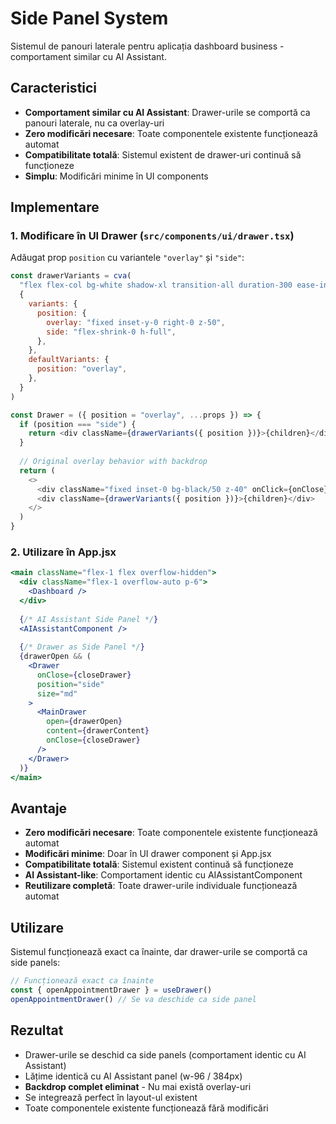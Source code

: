 # Side Panel System

Sistemul de panouri laterale pentru aplicația dashboard business - comportament similar cu AI Assistant.

## Caracteristici

- **Comportament similar cu AI Assistant**: Drawer-urile se comportă ca panouri laterale, nu ca overlay-uri
- **Zero modificări necesare**: Toate componentele existente funcționează automat
- **Compatibilitate totală**: Sistemul existent de drawer-uri continuă să funcționeze
- **Simplu**: Modificări minime în UI components

## Implementare

### 1. Modificare în UI Drawer (`src/components/ui/drawer.tsx`)

Adăugat prop `position` cu variantele `"overlay"` și `"side"`:

```javascript
const drawerVariants = cva(
  "flex flex-col bg-white shadow-xl transition-all duration-300 ease-in-out",
  {
    variants: {
      position: {
        overlay: "fixed inset-y-0 right-0 z-50",
        side: "flex-shrink-0 h-full",
      },
    },
    defaultVariants: {
      position: "overlay",
    },
  }
)

const Drawer = ({ position = "overlay", ...props }) => {
  if (position === "side") {
    return <div className={drawerVariants({ position })}>{children}</div>
  }
  
  // Original overlay behavior with backdrop
  return (
    <>
      <div className="fixed inset-0 bg-black/50 z-40" onClick={onClose} />
      <div className={drawerVariants({ position })}>{children}</div>
    </>
  )
}
```

### 2. Utilizare în App.jsx

```jsx
<main className="flex-1 flex overflow-hidden">
  <div className="flex-1 overflow-auto p-6">
    <Dashboard />
  </div>
  
  {/* AI Assistant Side Panel */}
  <AIAssistantComponent />
  
  {/* Drawer as Side Panel */}
  {drawerOpen && (
    <Drawer 
      onClose={closeDrawer}
      position="side"
      size="md"
    >
      <MainDrawer 
        open={drawerOpen}
        content={drawerContent}
        onClose={closeDrawer}
      />
    </Drawer>
  )}
</main>
```

## Avantaje

- **Zero modificări necesare**: Toate componentele existente funcționează automat
- **Modificări minime**: Doar în UI drawer component și App.jsx
- **Compatibilitate totală**: Sistemul existent continuă să funcționeze
- **AI Assistant-like**: Comportament identic cu AIAssistantComponent
- **Reutilizare completă**: Toate drawer-urile individuale funcționează automat

## Utilizare

Sistemul funcționează exact ca înainte, dar drawer-urile se comportă ca side panels:

```javascript
// Funcționează exact ca înainte
const { openAppointmentDrawer } = useDrawer()
openAppointmentDrawer() // Se va deschide ca side panel
```

## Rezultat

- Drawer-urile se deschid ca side panels (comportament identic cu AI Assistant)
- Lățime identică cu AI Assistant panel (w-96 / 384px)
- **Backdrop complet eliminat** - Nu mai există overlay-uri
- Se integrează perfect în layout-ul existent
- Toate componentele existente funcționează fără modificări
